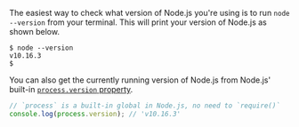 The easiest way to check what version of Node.js you're using is to run
`node --version` from your terminal. This will print your version of Node.js
as shown below.

```
$ node --version
v10.16.3
$ 
```

You can also get the currently running version of Node.js from Node.js'
built-in [`process.version` property](https://nodejs.org/api/process.html#process_process_version).

```javascript
// `process` is a built-in global in Node.js, no need to `require()`
console.log(process.version); // 'v10.16.3'
```
